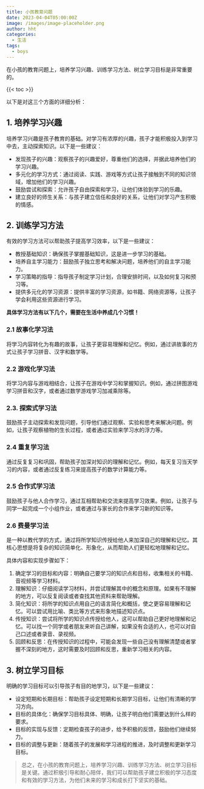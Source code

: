 ```yaml
---
title: 小孩教育问题
date: 2023-04-04T05:00:00Z
image: /images/image-placeholder.png
author: hht
categories:
  - 生活
tags:
  - boys
---
```




在小孩的教育问题上，培养学习兴趣、训练学习方法、树立学习目标是非常重要的。

<!--more-->

{{< toc >}}



以下是对这三个方面的详细分析：

## 1. 培养学习兴趣

培养学习兴趣是孩子教育的基础。对学习有浓厚的兴趣，孩子才能积极投入到学习中去，主动探索知识。以下是一些建议：

- 发现孩子的兴趣：观察孩子的兴趣爱好，尊重他们的选择，并据此培养他们的学习兴趣。
- 多元化的学习方式：通过阅读、实践、游戏等方式让孩子接触到不同的知识领域，增加他们的学习兴趣。
- 鼓励尝试和探索：允许孩子自由探索和学习，让他们体验到学习的乐趣。
- 建立良好的师生关系：与孩子建立信任和良好的关系，让他们对学习产生积极的情感。



## 2. 训练学习方法

有效的学习方法可以帮助孩子提高学习效率，以下是一些建议：

- 教授基础知识：确保孩子掌握基础知识，这是进一步学习的基础。
- 培养自主学习能力：鼓励孩子独立思考和解决问题，培养他们的自主学习能力。
- 学习策略的指导：指导孩子制定学习计划，合理安排时间，以及如何复习和预习等。
- 提供多元化的学习资源：提供丰富的学习资源，如书籍、网络资源等，让孩子学会利用这些资源进行学习。


**具体学习方法有以下几个，需要在生活中养成几个习惯！**

### 2.1 故事化学习法
将学习内容转化为有趣的故事，让孩子更容易理解和记忆。例如，通过讲故事的方式让孩子学习拼音、汉字和数学等。

### 2.2 游戏化学习法
将学习内容与游戏相结合，让孩子在游戏中学习和掌握知识。例如，通过拼图游戏学习拼音和汉字，或者通过数学游戏学习加减乘除等。

### 2.3. 探索式学习法
鼓励孩子主动探索和发现问题，引导他们通过观察、实验和思考来解决问题。例如，让孩子观察植物的生长过程，或者通过实验来学习水的浮力等。

### 2.4 重复学习法
通过反复复习和巩固，帮助孩子加深对知识的理解和记忆。例如，每天复习当天学习的内容，或者通过反复练习来提高孩子的数学计算能力等。

### 2.5 合作式学习法
鼓励孩子与他人合作学习，通过互相帮助和交流来提高学习效果。例如，让孩子与同学一起完成一个小组作业，或者通过与家长的合作来学习新的知识等。

### 2.6 费曼学习法

是一种以教代学的方式，通过将所学知识传授给他人来加深自己的理解和记忆。其核心思想是将复杂的知识简单化、形象化，从而帮助人们更轻松地理解和记忆。

具体内容和实现步骤如下：

1. 确定学习的目标和内容：明确自己要学习的知识点和目标，收集相关的书籍、音视频等学习材料。
2. 理解知识：仔细阅读学习材料，并尝试理解其中的概念和原理。如果有不理解的地方，可以反复阅读或者查找其他资料来帮助理解。
3. 简化知识：将所学的知识点用自己的语言简化和概括，使之更容易理解和记忆。可以尝试用比喻、类比等方式来形象地描述知识点。
4. 传授知识：尝试将所学的知识点传授给他人，这可以帮助自己更好地理解和记忆。可以找一个同学或者朋友来听自己讲解，如果没有合适的人，也可以对自己口述或者录音、录视频。
5. 回顾和反思：在传授知识的过程中，可能会发现一些自己没有理解清楚或者掌握不深刻的地方，这时需要及时回顾和反思，重新学习相关的内容。

## 3. 树立学习目标

明确的学习目标可以引导孩子有目的地学习，以下是一些建议：

- 设定短期和长期目标：帮助孩子设定短期和长期学习目标，让他们有清晰的学习方向。
- 目标的具体化：确保学习目标具体、明确，让孩子明白他们需要达到什么样的要求。
- 目标的实现与反馈：定期检查孩子的进步，给予积极的反馈，鼓励他们继续努力。
- 目标的调整与更新：随着孩子的发展和学习进程的推进，及时调整和更新学习目标。



>总之，在小孩的教育问题上，培养学习兴趣、训练学习方法、树立学习目标是关键。通过积极引导和耐心陪伴，我们可以帮助孩子建立积极的学习态度和有效的学习方法，为他们未来的学习和成长打下坚实的基础。